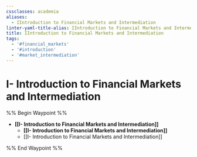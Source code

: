 ```yaml
---
cssclasses: academia
aliases:
  - IIntroduction to Financial Markets and Intermediation
linter-yaml-title-alias: IIntroduction to Financial Markets and Intermediation
title: IIntroduction to Financial Markets and Intermediation
tags:
  - '#financial_markets'
  - '#introduction'
  - '#market_intermediation'
---
```

# I- Introduction to Financial Markets and Intermediation

%% Begin Waypoint %%
- **[[I- Introduction to Financial Markets and Intermediation]]**
	- **[[I- Introduction to Financial Markets and Intermediation]]**
	- [[I- Introduction to Financial Markets and Intermediation]]

%% End Waypoint %%